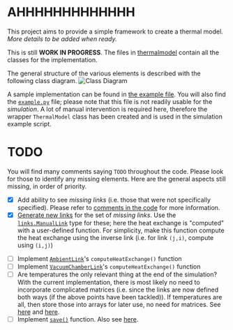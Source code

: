 # AHHHHHHHHHHHHH

This project aims to provide a simple framework to create a thermal model. *More details to be added when ready.*

This is still **WORK IN PROGRESS**. The files in [thermalmodel](./thermalmodel) contain all the classes for the implementation.

The general structure of the various elements is described with the following class diagram.
![Class Diagram](./class-diagram/output.png)

A sample implementation can be found in [the example file](./example-simulation.py). You will also find the [`example.py`](./example.py) file; please note that this file is not readily usable for the *simulation*. A lot of manual intervention is required here, therefore the wrapper `ThermalModel` class has been created and is used in the simulation example script.

# TODO

You will find many comments saying `TODO` throughout the code. Please look for those to identify any missing elements. Here are the general aspects still missing, in order of priority.

- [x] Add ability to see *missing links* (i.e. those that were not specifically specified). Please refer to [comments in the code](https://github.com/niveK77pur/ISM-Thermal-Model/blob/bfc62ef3e8038fbb5293dbb1494acd61f7a60e79/thermalmodel/thermalmodel.py#L160) for more information.
- [x] [Generate new links](https://github.com/niveK77pur/ISM-Thermal-Model/blob/bfc62ef3e8038fbb5293dbb1494acd61f7a60e79/thermalmodel/thermalmodel.py#L174) for the set of *missing links*. Use the [`links.ManualLink`](https://github.com/niveK77pur/ISM-Thermal-Model/blob/bfc62ef3e8038fbb5293dbb1494acd61f7a60e79/thermalmodel/links.py#L24) type for these; here the heat exchange is "computed" with a user-defined function. For simplicity, make this function compute the heat exchange using the inverse link (i.e. for link `(j,i)`, compute using `(i,j)`)
<!-- - [ ] Make it such that the HSN first only computes the heat exchange for links that are defined. In a second pass, "compute" the heat exchange for links that were not defined (and generated by the code (i.e. they should be identifiable because they only have the `ManualLink` link type; a more robust approach would be to add an attributed indicating whether the links was generated because it was missing or not)). Suggestion: split the `computeHeatExchange()` functions into 2 subfunctions for this task. This is necessary, because you cannot get the heat exchange value of the inverse link if it was not computed yet. Alternatively, run the compute function twice: the first time it might have "missing values" for the inverse links; the second time it will fill up what is missing (but recalculate everything). -->
- [ ] Implement [`AmbientLink`](https://github.com/niveK77pur/ISM-Thermal-Model/blob/bfc62ef3e8038fbb5293dbb1494acd61f7a60e79/thermalmodel/links.py#L90)'s `computeHeatExchange()` function
- [ ] Implement [`VacuumChamberLink`](https://github.com/niveK77pur/ISM-Thermal-Model/blob/bfc62ef3e8038fbb5293dbb1494acd61f7a60e79/thermalmodel/links.py#L100)'s `computeHeatExchange()` function
- [ ] Are temperatures the only relevant thing at the end of the simulation? With the current implementation, there is most likely no need to incorporate complicated matrices (i.e. since the links are now defined both ways (if the above points have been tackled)). If temperatures are all, then store those into arrays for later use, no need for matrices. See [here](https://github.com/niveK77pur/ISM-Thermal-Model/blob/bfc62ef3e8038fbb5293dbb1494acd61f7a60e79/thermalmodel/thermalmodel.py#L120) and [here](https://github.com/niveK77pur/ISM-Thermal-Model/blob/bfc62ef3e8038fbb5293dbb1494acd61f7a60e79/thermalmodel/thermalmodel.py#L199).
- [ ] Implement [`save()`](https://github.com/niveK77pur/ISM-Thermal-Model/blob/bfc62ef3e8038fbb5293dbb1494acd61f7a60e79/thermalmodel/thermalmodel.py#L203) function. Also see [here](https://github.com/niveK77pur/ISM-Thermal-Model/blob/bfc62ef3e8038fbb5293dbb1494acd61f7a60e79/example-simulation.py#L125).
